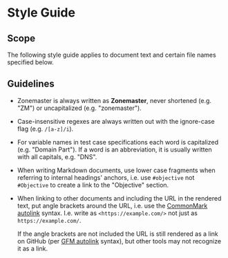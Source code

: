# Style Guide

## Scope

The following style guide applies to document text and certain file names
specified below.

## Guidelines

* Zonemaster is always written as **Zonemaster**, never shortened (e.g. "ZM") or
  uncapitalized (e.g. "zonemaster").
* Case-insensitive regexes are always written out with the ignore-case flag
  (e.g. `/[a-z]/i`).
* For variable names in test case specifications each word is capitalized (e.g.
  "Domain Part"). If a word is an abbreviation, it is usually written with all
  capitals, e.g. "DNS".
* When writing Markdown documents, use lower case fragments when referring to
  internal headings' anchors, i.e. use `#objective` not `#Objective` to create
  a link to the "Objective" section.
* When linking to other documents and including the URL in the rendered text,
  put angle brackets around the URL, i.e. use the [CommonMark autolink] syntax.
  I.e. write as `<https://example.com/>` not just as `https://example.com/`.

  If the angle brackets are not included the URL is still rendered as a link on
  GitHub (per [GFM autolink] syntax), but other tools may not recognize it as a
  link.

[CommonMark autolink]: https://spec.commonmark.org/0.30/#autolinks
[GFM autolink]: https://github.github.com/gfm/#autolinks-extension-
